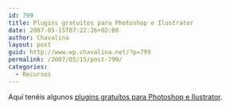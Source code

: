```yaml
---
id: 799
title: Plugins gratuitos para Photoshop e Ilustrator
date: 2007-05-15T07:22:26+02:00
author: Chavalina
layout: post
guid: http://www.wp.chavalina.net/?p=799
permalink: /2007/05/15/post-799/
categories:
  - Recursos
---
```

Aqu&iacute; tenéis algunos <a href="http://www.telegraphics.com.au/sw/" target="_blank">plugins gratuitos para Photoshop e Ilustrator</a>.